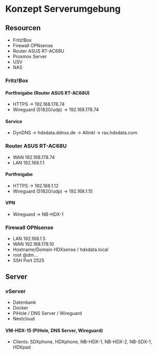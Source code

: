 # Konzept Serverumgebung

## Resourcen

- Fritz!Box
- Firewall OPNsense
- Router ASUS RT-AC68U
- Proxmox Server
- USV
- NAS

### Fritz!Box

#### Portfreigabe (Router ASUS RT-AC68U)

 - HTTPS -> 192.168.178.74
 - Wireguard (51820/udp) -> 192.168.178.74

#### Service

- DynDNS -> hdxdata.ddnss.de -> Allinkl -> ras.hdxdata.com

### Router ASUS RT-AC68U

- WAN 192.168.178.74
- LAN 192.168.1.1

#### Portfreigabe
	
- HTTPS -> 192.168.1.12
- Wireguard (51820/udp) -> 192.168.1.15

#### VPN

- Wireguard -> NB-HDX-1

### Firewall OPNsense

- LAN 192.168.1.5
- WAN 192.168.178.10
- Hostname/Domain HDXsense / hdxdata.local
- root @dm...
- SSH Port 2525

## Server

### vServer

- Datenbank
- Docker
- PiHole / DNS Server / Wireguard
- Nextcloud

#### VM-HDX-15 (PiHole, DNS Server, Wireguard)

- Clients: SDXphone, HDXphone, NB-HDX-1, NB-HDX-2, NB-SDX-1, HDXpad
